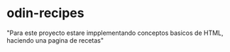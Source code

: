 # odin-recipes
"Para este proyecto estare impplementando conceptos basicos de HTML, haciendo una pagina de recetas"